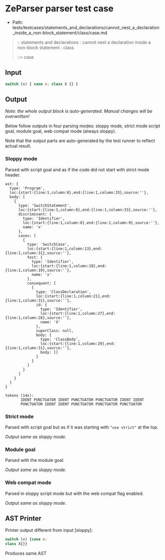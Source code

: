 # ZeParser parser test case

- Path: tests/testcases/statements_and_declarations/cannot_nest_a_declaration_inside_a_non-block_statement/class/case.md

> :: statements and declarations : cannot nest a declaration inside a non-block statement : class
>
> ::> case

## Input

`````js
switch (x) { case x: class X {} }
`````

## Output

_Note: the whole output block is auto-generated. Manual changes will be overwritten!_

Below follow outputs in four parsing modes: sloppy mode, strict mode script goal, module goal, web compat mode (always sloppy).

Note that the output parts are auto-generated by the test runner to reflect actual result.

### Sloppy mode

Parsed with script goal and as if the code did not start with strict mode header.

`````
ast: {
  type: 'Program',
  loc:{start:{line:1,column:0},end:{line:1,column:33},source:''},
  body: [
    {
      type: 'SwitchStatement',
      loc:{start:{line:1,column:0},end:{line:1,column:33},source:''},
      discriminant: {
        type: 'Identifier',
        loc:{start:{line:1,column:8},end:{line:1,column:9},source:''},
        name: 'x'
      },
      cases: [
        {
          type: 'SwitchCase',
          loc:{start:{line:1,column:13},end:{line:1,column:31},source:''},
          test: {
            type: 'Identifier',
            loc:{start:{line:1,column:18},end:{line:1,column:19},source:''},
            name: 'x'
          },
          consequent: [
            {
              type: 'ClassDeclaration',
              loc:{start:{line:1,column:21},end:{line:1,column:31},source:''},
              id: {
                type: 'Identifier',
                loc:{start:{line:1,column:27},end:{line:1,column:28},source:''},
                name: 'X'
              },
              superClass: null,
              body: {
                type: 'ClassBody',
                loc:{start:{line:1,column:29},end:{line:1,column:31},source:''},
                body: []
              }
            }
          ]
        }
      ]
    }
  ]
}

tokens (14x):
       IDENT PUNCTUATOR IDENT PUNCTUATOR PUNCTUATOR IDENT IDENT
       PUNCTUATOR IDENT IDENT PUNCTUATOR PUNCTUATOR PUNCTUATOR
`````

### Strict mode

Parsed with script goal but as if it was starting with `"use strict"` at the top.

_Output same as sloppy mode._

### Module goal

Parsed with the module goal.

_Output same as sloppy mode._

### Web compat mode

Parsed in sloppy script mode but with the web compat flag enabled.

_Output same as sloppy mode._

## AST Printer

Printer output different from input [sloppy]:

````js
switch (x) {case x:
class X{}}
````

Produces same AST
